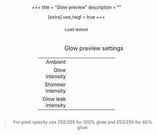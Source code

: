 +++
title = "Glow preview"
description = ""

[extra]
use_twgl = true
+++

<style>

* {
  text-align: center
}

button {
  color: hsla(0, 0%, var(--fg-b), 1);
  background-color: hsla(0, 0%, var(--bg-b), 1);
  border: 1px solid hsla(0, 0%, var(--bg-c), 1);
  border-radius: 8px;
  padding: 10px;
}

button:hover {
  background-color: hsla(0, 0%, var(--bg-c), 1);
  border: 1px solid hsla(0, 0%, var(--bg-d), 1);
}

#container {
  display: flex;
  flex-wrap: wrap;
  justify-content: center;
  align-content: stretch;
  gap: 10px;
}

#settings {
  flex: 1;
  border: 1px solid hsla(0, 0%, var(--bg-c), 1);
  padding: 0 20px;
}

#settings > p {
  font-size: 18px;
  margin-bottom: 20px;
}

canvas {
  aspect-ratio: 1 / 1;
  min-width: 100px;
  max-width: 360px;
  background: hsla(0, 0%, var(--bg-c), 1);
  border: 1px solid hsla(0, 0%, var(--bg-c), 1);
}

input {
  display: inline;
}

.slider {
  -webkit-appearance: none;
  appearance: none;
  width: 100%; 
  height: 15px; 
  background-color: hsla(0, 0%, var(--bg-b), 1);
  border: 1px solid hsla(0, 0%, var(--bg-c), 1);
  border-radius: 8px;
  outline: none;
  opacity: 0.7;
  -webkit-transition: .2s;
  transition: opacity .2s;
}

.slider:hover {
  opacity: 1;
}

.slider::-webkit-slider-thumb {
  -webkit-appearance: none;
  appearance: none;
  width: 25px;
  height: 25px;
  background: hsla(100, 00%, var(--bg-c), 1);
  cursor: pointer;
}

.slider::-moz-range-thumb {
  width: 25px;
  height: 25px;
  background: hsla(100, 00%, var(--bg-d), 1);
  border: 1px solid hsla(100, 0%, var(--fg-d), 1);
  cursor: pointer;
}

tbody, table {
  width: 100%;
}

td:first-child {
  max-width: 80px;
}

td {
  text-align: right;
  background: none;
}

</style>

<button id="load-button">Load texture</button>

<div id="container"> 
  <canvas id="glow-canvas" width="360" height="360"></canvas>
  <div id="settings">
    <p>Glow preview settings</p>
    <table>
      <tr>
        <td>Ambient</td>
        <td><input type="range" min="0.0" max="1.5" step="0.02" value="0.4" class="slider" id="s-ambient"></td>
      </tr>
      <tr>
        <td>Glow intensity</td>
        <td><input type="range" min="0.0" max="5.0" step="0.02" value="2.2" class="slider" id="s-glow"></td>
      </tr>
      <tr>
        <td>Shimmer intensity</td>
        <td><input type="range" min="0.0" max="1.0" step="0.02" value="1.0" class="slider" id="s-shimmer"></td>
      </tr>
      <tr>
        <td>Glow leak intensity</td>
        <td><input type="range" min="0.0" max="1.0" step="0.02" value="0.4" class="slider" id="s-leak"></td>
      </tr>
    </table>
  </div>
</div>

> For pixel opacity use 252/255 for 100% glow and 253/255 for 40% glow.

<script>
const canvas = document.getElementById("glow-canvas");
const loadButton = document.getElementById('load-button');
const settingsGlow = document.getElementById('s-glow');
const settingsLeak = document.getElementById('s-leak');
const settingsShimmer = document.getElementById('s-shimmer');
const settingsAmbient = document.getElementById('s-ambient');

var image = new Image();
image.src = "favicon_glow.png";

const gl = canvas.getContext("webgl");

const fs = `
precision mediump float;

uniform sampler2D u_texture;
uniform vec2 u_tex_res;
uniform vec2 u_resolution;
uniform vec4 u_settings;
uniform float u_time;

varying float v_shimmer;

#define NL_GLOW_TEX u_settings.x
#define NL_GLOW_LEAK u_settings.y
#define NL_GLOW_SHIMMER u_settings.z
#define NL_AMBIENT u_settings.w

vec3 glowDetect(vec4 diffuse) {
  if (diffuse.a > 0.988 && diffuse.a < 0.993) {
    if (diffuse.a > 0.989) { return 0.4 * diffuse.rgb; }
    return diffuse.rgb;
  }
  return vec3(0.0,0.0,0.0);
}

vec3 glowDetectC(sampler2D tex, vec2 uv) {
  return glowDetect(texture2D(tex, uv, 0.0));
}

vec3 nlGlow(sampler2D tex, vec2 uv, float shimmer) {
  vec3 glow = glowDetectC(tex, uv);
  vec2 texSize = u_tex_res;
  vec2 offset = (1.0 / texSize);
  vec3 c1 = glowDetectC(tex, uv - offset);
  vec3 c2 = glowDetectC(tex, uv + offset*vec2(-1, 0));
  vec3 c3 = glowDetectC(tex, uv + offset*vec2(-1, 1));
  vec3 c4 = glowDetectC(tex, uv + offset*vec2( 0, 1));
  vec3 c5 = glowDetectC(tex, uv + offset);
  vec3 c6 = glowDetectC(tex, uv + offset*vec2( 1, 0));
  vec3 c7 = glowDetectC(tex, uv + offset*vec2( 1,-1));
  vec3 c8 = glowDetectC(tex, uv + offset*vec2( 0,-1));
  vec2 p = uv * texSize;
  vec2 u = fract(p);
  vec2 v = 1.0 - u;
  vec3 g = mix(mix(c1, c3, u.y), mix(c7, c5, u.y), u.x);
  g = max(g, max(max(c2*v.x, c4*u.y), max(c6*u.x, c8*v.y)));
  g = ((g*0.7 + 0.2)*g + 0.1)*g;
  glow = max(glow, g*NL_GLOW_LEAK);
  glow *= mix(1.0, (0.3 + 0.9*shimmer), NL_GLOW_SHIMMER);
  return glow * NL_GLOW_TEX;
}

void main() {
  float t = u_time*0.4;
  vec2 uv1 = gl_FragCoord.xy/u_resolution;
  uv1.y = 1.0-uv1.y;
  float count = (u_tex_res.y/u_tex_res.x);
  vec2 uv2 = uv1;
  uv1.y += floor(fract(t)*count);
  uv1.y /= count;
  float uvtmpy = ceil(fract(t)*count);
  if (uvtmpy<count) {
    uv2.y += uvtmpy;
  }
  uv2.y /= count;

  vec4 col1 = texture2D(u_texture, uv1);
  col1.rgb *= NL_AMBIENT;
  col1.rgb += nlGlow(u_texture, uv1, v_shimmer);

  vec4 col2 = texture2D(u_texture, uv2);
  col2.rgb *= NL_AMBIENT;
  col2.rgb += nlGlow(u_texture, uv2, v_shimmer);

  vec4 col = mix(col1, col2, fract(t*count));
  if (col.a < 0.5) { discard; }

  col.rgb /= (1.0 + col.rgb);
  col.rgb = pow(col.rgb, vec3(1.2));

  gl_FragColor = col;
}
`;
const vs = `
precision mediump float;

attribute vec4 a_position;

uniform float u_time;

varying float v_shimmer;

float nlGlowShimmer(vec3 cPos, float t) {
  float d = dot(cPos,vec3(1.0,1.0,1.0));
  float shimmer = sin(1.57*d + 0.7854*sin(d + 0.1*t) + 0.8*t);
  return shimmer * shimmer;
}

void main() {
  v_shimmer = nlGlowShimmer(a_position.xyz, u_time);
  gl_Position = a_position;
}
`;
const programInfo = twgl.createProgramInfo(gl, [vs, fs]);

const arrays = {
  a_position: [-1, -1, 0, 1, -1, 0, -1, 1, 0, -1, 1, 0, 1, -1, 0, 1, 1, 0]
};
const bufferInfo = twgl.createBufferInfoFromArrays(gl, arrays);
var texture = twgl.createTexture(gl, {src: "favicon_glow.png", mag: gl.NEAREST});

image.onload = function() {
  texture = twgl.createTexture(gl, {src: image, mag: gl.NEAREST, wrap: gl.CLAMP_TO_EDGE});
};

function render(time) {
  twgl.resizeCanvasToDisplaySize(gl.canvas);
  gl.viewport(0, 0, gl.canvas.width, gl.canvas.height);

  const uniforms = {
    u_time: time * 0.001,
    u_resolution: [gl.canvas.width, gl.canvas.height],
    u_tex_res: [image.naturalWidth, image.naturalHeight],
    u_settings: [settingsGlow.value, settingsLeak.value, settingsShimmer.value, settingsAmbient.value],
    u_texture: texture
  };

  gl.useProgram(programInfo.program);
  twgl.setBuffersAndAttributes(gl, programInfo, bufferInfo);
  twgl.setUniforms(programInfo, uniforms);
  twgl.drawBufferInfo(gl, bufferInfo);

  requestAnimationFrame(render);
}
requestAnimationFrame(render);

loadButton.addEventListener('click', () => {
  const fileInput = document.createElement('input');
  fileInput.type = 'file';
  fileInput.accept = 'image/png';
  fileInput.onchange = (e) => {
    const uploadedImage = URL.createObjectURL(e.target.files[0]);
    image.src = uploadedImage;
  };
  fileInput.click();
});
</script>

